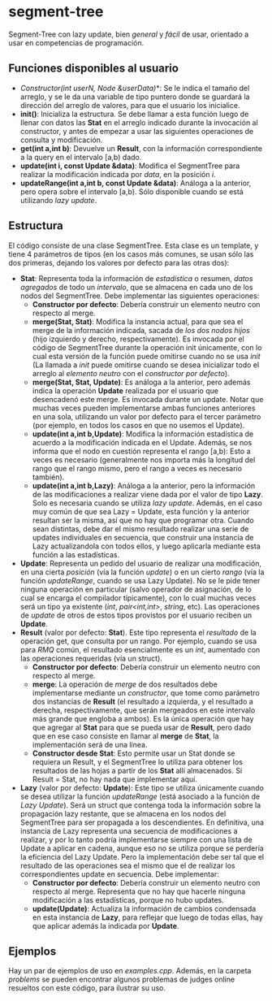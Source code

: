# segment-tree
Segment-Tree con lazy update, bien *general* y *fácil* de usar, orientado a usar en competencias de programación.

## Funciones disponibles al usuario

* **Constructor(int userN, Node* &userData)**: Se le indica el tamaño del arreglo, y se le da una variable de tipo puntero donde se guardará la dirección del arreglo de valores, para que el usuario los inicialice.
* **init()**: Inicializa la estructura. Se debe llamar a esta función luego de llenar con datos las **Stat** en el arreglo indicado durante la invocación al constructor, y antes de empezar a usar las siguientes operaciones de consulta y modificación.
* **get(int a,int b)**: Devuelve un **Result**, con la información correspondiente a la query en el intervalo [a,b) dado.
* **update(int i, const Update &data)**: Modifica el SegmentTree para realizar la modificación indicada por *data*, en la posición *i*.
* **updateRange(int a,int b, const Update &data)**: Análoga a la anterior, pero opera sobre el intervalo [a,b). Sólo disponible cuando se está utilizando *lazy update*.


## Estructura
El código consiste de una clase SegmentTree. Esta clase es un template, y tiene 4 parámetros de tipos (en los casos más comunes, se usan sólo las dos primeras, dejando los valores por defecto para las otras dos):

* **Stat**: Representa toda la información de *estadística* o resumen, *datos agregados* de todo un *intervalo*, que se almacena en cada uno de los nodos del SegmentTree. Debe implementar las siguientes operaciones:
  * **Constructor por defecto**: Debería construir un elemento neutro con respecto al merge.
  * **merge(Stat, Stat)**: Modifica la instancia actual, para que sea el merge de la información indicada, sacada de *los dos nodos hijos* (hijo izquierdo y derecho, respectivamente). Es invocada por el código de SegmentTree durante la operación init únicamente, con lo cual esta versión de la función puede omitirse cuando no se usa *init* (La llamada a *init* puede omitirse cuando se desea inicializar todo el arreglo al *elemento neutro* con el *constructor por defecto*).
  * **merge(Stat, Stat, Update)**: Es análoga a la anterior, pero además indica la operación **Update** realizada por el usuario que desencadenó este merge. Es invocada durante un update. Notar que muchas veces pueden implementarse ambas funciones anteriores en una sola, utilizando un valor por defecto para el tercer parámetro (por ejemplo, en todos los casos en que no usemos el Update).
  * **update(int a,int b,Update)**: Modifica la información estadística de acuerdo a la modificación indicada en el Update. Además, se nos informa que el nodo en cuestión representa el rango [a,b): Esto a veces es necesario (generalmente nos importa más la longitud del rango que el rango mismo, pero el rango a veces es necesario también).
  * **update(int a,int b,Lazy)**: Análoga a la anterior, pero la información de las modificaciones a realizar viene dada por el valor de tipo **Lazy**. Solo es necesaria cuando se utiliza *lazy update*. Además, en el caso muy común de que sea Lazy = Update, esta función y la anterior resultan ser la misma, así que no hay que programar otra. Cuando sean distintas, debe dar el mismo resultado realizar una serie de updates individuales en secuencia, que construir una instancia de Lazy actualizandola con todos ellos, y luego aplicarla mediante esta función a las estadísticas.
* **Update**: Representa un pedido del usuario de realizar una modificación, en una cierta *posición* (vía la función *update*) o en un cierto *rango* (vía la función *updateRange*, cuando se usa Lazy Update). No se le pide tener ninguna operación en particular (salvo operador de asignación, de lo cual se encarga el compilador típicamente), con lo cual muchas veces será un tipo ya existente (*int*, *pair&lt;int,int&gt;*, *string*, etc). Las operaciones de *update* de otros de estos tipos provistos por el usuario reciben un **Update**.
* **Result** (valor por defecto: **Stat**). Este tipo representa el *resultado* de la operación get, que consulta por un rango. Por ejemplo, cuando se usa para *RMQ* común, el resultado esencialmente es un *int*, aumentado con las operaciones requeridas (vía un struct).
  * **Constructor por defecto**: Debería construir un elemento neutro con respecto al merge.
  * **merge**: La operación de *merge* de dos resultados debe implementarse mediante un *constructor*, que tome como parámetro dos instancias de **Result** (el resultado a izquierda, y el resultado a derecha, respectivamente, que serán mergeados en este intervalo más grande que engloba a ambos). Es la única operación que hay que agregar al **Stat** para que se pueda usar de **Result**, pero dado que en ese caso consiste en llamar al **merge** de **Stat**, la implementación será de una línea.
  * **Constructor desde Stat**: Esto permite usar un Stat donde se requiera un Result, y el SegmentTree lo utiliza para obtener los resultados de las hojas a partir de los **Stat** allí almacenados. Si Result = Stat, no hay nada que implementar aquí.
* **Lazy** (valor por defecto: **Update**): Este tipo se utiliza únicamente cuando se desea utilizar la función *updateRange* (está asociado a la función de *Lazy Update*). Será un struct que contenga toda la información sobre la propagación lazy restante, que se almacena en los nodos del SegmentTree para ser propagada a los descendientes. En definitiva, una instancia de Lazy representa una secuencia de modificaciones a realizar, y por lo tanto podría implementarse siempre con una lista de Update a aplicar en cadena, aunque eso no se utiliza porque se perdería la eficiencia del Lazy Update. Pero la implementación debe ser tal que el resultado de las operaciones sea el mismo que el de realizar los correspondientes update en secuencia. Debe implementar:
  * **Constructor por defecto**: Debería construir un elemento neutro con respecto al merge. Representa que no hay que hacerle ninguna modificación a las estadísticas, porque no hubo updates.
  * **update(Update)**: Actualiza la información de cambios condensada en esta instancia de **Lazy**, para reflejar que luego de todas ellas, hay que aplicar además la indicada por **Update**.

## Ejemplos

Hay un par de ejemplos de uso en *examples.cpp*. Además, en la carpeta *problems* se pueden encontrar algunos problemas de judges online resueltos con este código, para ilustrar su uso.
